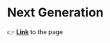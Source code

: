 # Next Generation
:point_right: [**Link**](https://pink-eye.github.io/next-generation.github.io/) to the page
